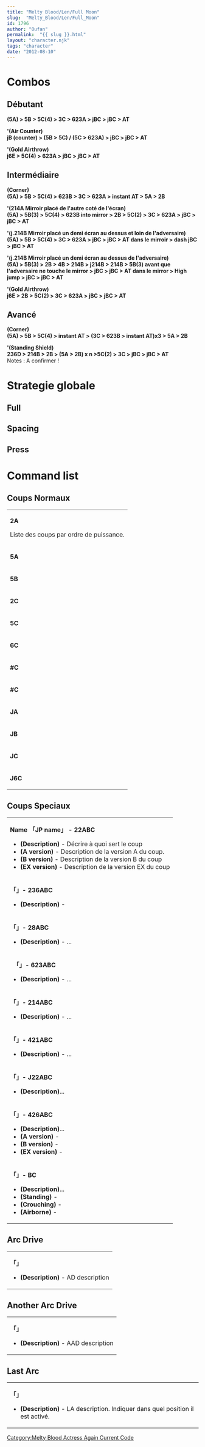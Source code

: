 ```yaml
---
title: "Melty Blood/Len/Full Moon"
slug:  "Melty_Blood/Len/Full_Moon"
id: 1796
author: "Oufan"
permalink:  "{{ slug }}.html"
layout: "character.njk"
tags: "character"
date: "2012-08-10"
---
```


# Combos

## Débutant

**(5A) \> 5B \> 5C(4) \> 3C \> 623A \> jBC \> jBC \> AT**

  
**'(Air Counter)**  
**jB (counter) \> (5B \> 5C) / (5C \> 623A) \> jBC \> jBC \> AT**

  
**'(Gold Airthrow)**  
**j6E \> 5C(4) \> 623A \> jBC \> jBC \> AT**

## Intermédiaire

**(Corner)**  
**(5A) \> 5B \> 5C(4) \> 623B \> 3C \> 623A \> instant AT \> 5A \> 2B**

  
**'(214A Mirroir placé de l'autre coté de l'écran)**  
**(5A) \> 5B(3) \> 5C(4) \> 623B into mirror \> 2B \> 5C(2) \> 3C \>
623A \> jBC \> jBC \> AT**

  
**'(j.214B Mirroir placé un demi écran au dessus et loin de
l'adversaire)**  
**(5A) \> 5B \> 5C(4) \> 3C \> 623A \> jBC \> jBC \> AT dans le mirroir
\> dash jBC \> jBC \> AT**

  
**'(j.214B Mirroir placé un demi écran au dessus de l'adversaire)**  
**(5A) \> 5B(3) \> 2B \> 4B \> 214B \> j214B \> 214B \> 5B(3) avant que
l'adversaire ne touche le mirror \> jBC \> jBC \> AT dans le mirror \>
High jump \> jBC \> jBC \> AT**

  
**'(Gold Airthrow)**  
**j6E \> 2B \> 5C(2) \> 3C \> 623A \> jBC \> jBC \> AT**

## Avancé

**(Corner)**  
**(5A) \> 5B \> 5C(4) \> instant AT \> (3C \> 623B \> instant AT)x3 \>
5A \> 2B**

  
**'(Standing Shield)**  
**236D \> 214B \> 2B \> (5A \> 2B) x n \>5C(2) \> 3C \> jBC \> jBC \>
AT**  
Notes : A confirmer !

# Strategie globale

## Full

## Spacing

## Press

# Command list

## Coups Normaux

<table>
<tbody>
<tr class="odd">
<td><p><strong>2A</strong></p>
<p>Liste des coups par ordre de puissance.</p></td>
</tr>
<tr class="even">
<td><p><strong>5A</strong></p></td>
</tr>
<tr class="odd">
<td><p><strong>5B</strong></p></td>
</tr>
<tr class="even">
<td><p><strong>2C</strong></p></td>
</tr>
<tr class="odd">
<td><p><strong>5C</strong></p></td>
</tr>
<tr class="even">
<td><p><strong>6C</strong></p></td>
</tr>
<tr class="odd">
<td><p><strong>#C</strong></p></td>
</tr>
<tr class="even">
<td><p><strong>#C</strong></p></td>
</tr>
<tr class="odd">
<td><p><strong>JA</strong></p></td>
</tr>
<tr class="even">
<td><p><strong>JB</strong></p></td>
</tr>
<tr class="odd">
<td><p><strong>JC</strong></p></td>
</tr>
<tr class="even">
<td><p><strong>J6C</strong></p></td>
</tr>
</tbody>
</table>

## Coups Speciaux

<table>
<tbody>
<tr class="odd">
<td><p><strong>Name 「JP name」 - 22ABC</strong></p>
<ul>
<li><strong>(Description)</strong> - Décrire à quoi sert le coup</li>
<li><strong>(A version)</strong> - Description de la version A du
coup.</li>
<li><strong>(B version)</strong> - Description de la version B du
coup</li>
<li><strong>(EX version)</strong> - Description de la version EX du
coup</li>
</ul></td>
</tr>
<tr class="even">
<td><p><strong>「」- 236ABC</strong></p>
<ul>
<li><strong>(Description)</strong> -</li>
</ul></td>
</tr>
<tr class="odd">
<td><p><strong>「」- 28ABC</strong></p>
<ul>
<li><strong>(Description)</strong> - ...</li>
</ul></td>
</tr>
<tr class="even">
<td><p><strong>　「」- 623ABC</strong></p>
<ul>
<li><strong>(Description)</strong> - ...</li>
</ul></td>
</tr>
<tr class="odd">
<td><p><strong>「」- 214ABC</strong></p>
<ul>
<li><strong>(Description)</strong> - ...</li>
</ul></td>
</tr>
<tr class="even">
<td><p><strong>「」- 421ABC</strong></p>
<ul>
<li><strong>(Description)</strong> - ...</li>
</ul></td>
</tr>
<tr class="odd">
<td><p><strong>「」- J22ABC</strong></p>
<ul>
<li><strong>(Description)</strong>...</li>
</ul></td>
</tr>
<tr class="even">
<td><p><strong>「」- 426ABC</strong></p>
<ul>
<li><strong>(Description)</strong>...</li>
<li><strong>(A version)</strong> -</li>
<li><strong>(B version)</strong> -</li>
<li><strong>(EX version)</strong> -</li>
</ul></td>
</tr>
<tr class="odd">
<td><p><strong>「」- BC</strong></p>
<ul>
<li><strong>(Description)</strong>...</li>
<li><strong>(Standing)</strong> -</li>
<li><strong>(Crouching)</strong> -</li>
<li><strong>(Airborne)</strong> -</li>
</ul></td>
</tr>
</tbody>
</table>

## Arc Drive

<table>
<tbody>
<tr class="odd">
<td><p><strong>「」</strong></p>
<ul>
<li><strong>(Description)</strong> - AD description</li>
</ul></td>
</tr>
</tbody>
</table>

## Another Arc Drive

<table>
<tbody>
<tr class="odd">
<td><p><strong>「」</strong></p>
<ul>
<li><strong>(Description)</strong> - AAD description</li>
</ul></td>
</tr>
</tbody>
</table>

## Last Arc

<table>
<tbody>
<tr class="odd">
<td><p><strong>「」</strong></p>
<ul>
<li><strong>(Description)</strong> - LA description. Indiquer dans quel
position il est activé.</li>
</ul></td>
</tr>
</tbody>
</table>

[Category:Melty Blood Actress Again Current
Code](Category:Melty_Blood_Actress_Again_Current_Code "wikilink")
